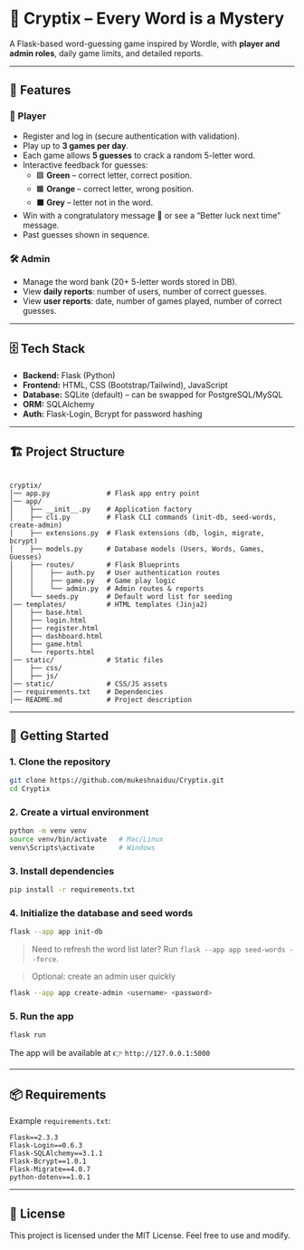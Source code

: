 # 🔐 Cryptix – Every Word is a Mystery  
A Flask-based word-guessing game inspired by Wordle, with **player and admin roles**, daily game limits, and detailed reports.  

---

## 📌 Features  

### 👤 Player  
- Register and log in (secure authentication with validation).  
- Play up to **3 games per day**.  
- Each game allows **5 guesses** to crack a random 5-letter word.  
- Interactive feedback for guesses:  
  - 🟩 **Green** – correct letter, correct position.  
  - 🟧 **Orange** – correct letter, wrong position.  
  - ⬛ **Grey** – letter not in the word.  
- Win with a congratulatory message 🎉 or see a “Better luck next time” message.  
- Past guesses shown in sequence.  

### 🛠️ Admin  
- Manage the word bank (20+ 5-letter words stored in DB).  
- View **daily reports**: number of users, number of correct guesses.  
- View **user reports**: date, number of games played, number of correct guesses.  

---

## 🗄️ Tech Stack  
- **Backend:** Flask (Python)  
- **Frontend:** HTML, CSS (Bootstrap/Tailwind), JavaScript  
- **Database:** SQLite (default) – can be swapped for PostgreSQL/MySQL  
- **ORM:** SQLAlchemy  
- **Auth:** Flask-Login, Bcrypt for password hashing  

---

## 🏗️ Project Structure  
```

cryptix/
│── app.py              # Flask app entry point
│── app/
│    ├── __init__.py    # Application factory
│    ├── cli.py         # Flask CLI commands (init-db, seed-words, create-admin)
│    ├── extensions.py  # Flask extensions (db, login, migrate, bcrypt)
│    ├── models.py      # Database models (Users, Words, Games, Guesses)
│    ├── routes/        # Flask Blueprints
│    │    ├── auth.py   # User authentication routes
│    │    ├── game.py   # Game play logic
│    │    └── admin.py  # Admin routes & reports
│    └── seeds.py       # Default word list for seeding
│── templates/          # HTML templates (Jinja2)
│    ├── base.html
│    ├── login.html
│    ├── register.html
│    ├── dashboard.html
│    ├── game.html
│    └── reports.html
│── static/             # Static files
│    ├── css/
│    ├── js/
│── static/             # CSS/JS assets
│── requirements.txt    # Dependencies
│── README.md           # Project description

````

---

## 🚀 Getting Started  

### 1. Clone the repository  
```bash
git clone https://github.com/mukeshnaiduu/Cryptix.git
cd Cryptix
````

### 2. Create a virtual environment

```bash
python -m venv venv
source venv/bin/activate   # Mac/Linux  
venv\Scripts\activate      # Windows
```

### 3. Install dependencies

```bash
pip install -r requirements.txt
```

### 4. Initialize the database and seed words

```bash
flask --app app init-db
```

> Need to refresh the word list later? Run `flask --app app seed-words --force`.

> Optional: create an admin user quickly

```bash
flask --app app create-admin <username> <password>
```

### 5. Run the app

```bash
flask run
```

The app will be available at 👉 `http://127.0.0.1:5000`

---

## 📦 Requirements

Example `requirements.txt`:

```
Flask==2.3.3
Flask-Login==0.6.3
Flask-SQLAlchemy==3.1.1
Flask-Bcrypt==1.0.1
Flask-Migrate==4.0.7
python-dotenv==1.0.1
```

---

## 📜 License

This project is licensed under the MIT License. Feel free to use and modify.
